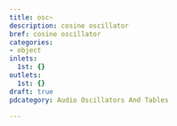 ```yaml
---
title: osc~
description: cosine oscillator
bref: cosine oscillator
categories:
- object
inlets:
  1st: {}
outlets:
  1st: {}
draft: true
pdcategory: Audio Oscillators And Tables

---
```


